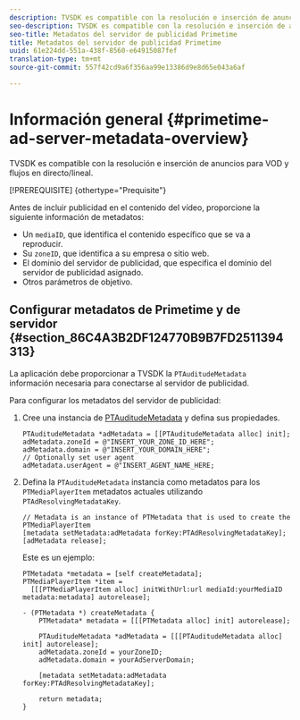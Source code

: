 ```yaml
---
description: TVSDK es compatible con la resolución e inserción de anuncios para VOD y flujos en directo/lineal.
seo-description: TVSDK es compatible con la resolución e inserción de anuncios para VOD y flujos en directo/lineal.
seo-title: Metadatos del servidor de publicidad Primetime
title: Metadatos del servidor de publicidad Primetime
uuid: 61e224dd-551a-438f-8560-e64915087fef
translation-type: tm+mt
source-git-commit: 557f42cd9a6f356aa99e13386d9e8d65e043a6af

---
```



# Información general {#primetime-ad-server-metadata-overview}

TVSDK es compatible con la resolución e inserción de anuncios para VOD y flujos en directo/lineal.

[!PREREQUISITE] {othertype=&quot;Prequisite&quot;}

Antes de incluir publicidad en el contenido del vídeo, proporcione la siguiente información de metadatos:

* Un `mediaID`, que identifica el contenido específico que se va a reproducir.
* Su `zoneID`, que identifica a su empresa o sitio web.
* El dominio del servidor de publicidad, que especifica el dominio del servidor de publicidad asignado.
* Otros parámetros de objetivo.

## Configurar metadatos de Primetime y de servidor {#section_86C4A3B2DF124770B9B7FD2511394313}

La aplicación debe proporcionar a TVSDK la `PTAuditudeMetadata` información necesaria para conectarse al servidor de publicidad.

Para configurar los metadatos del servidor de publicidad:

1. Cree una instancia de [PTAuditudeMetadata](https://help.adobe.com/en_US/primetime/api/psdk/appledoc/Classes/PTAuditudeMetadata.html) y defina sus propiedades.

   ```
   PTAuditudeMetadata *adMetadata = [[PTAuditudeMetadata alloc] init];  
   adMetadata.zoneId = @"INSERT_YOUR_ZONE_ID_HERE"; 
   adMetadata.domain = @"INSERT_YOUR_DOMAIN_HERE"; 
   // Optionally set user agent 
   adMetadata.userAgent = @"INSERT_AGENT_NAME_HERE; 
   ```

1. Defina la `PTAuditudeMetadata` instancia como metadatos para los `PTMediaPlayerItem` metadatos actuales utilizando `PTAdResolvingMetadataKey`.

   ```
   // Metadata is an instance of PTMetadata that is used to create the PTMediaPlayerItem 
   [metadata setMetadata:adMetadata forKey:PTAdResolvingMetadataKey];  
   [adMetadata release];
   ```

   Este es un ejemplo:

   ```
   PTMetadata *metadata = [self createMetadata]; 
   PTMediaPlayerItem *item =  
     [[[PTMediaPlayerItem alloc] initWithUrl:url mediaId:yourMediaID metadata:metadata] autorelease]; 
   
   - (PTMetadata *) createMetadata { 
       PTMetadata* metadata = [[[PTMetadata alloc] init] autorelease]; 
   
       PTAuditudeMetadata *adMetadata = [[[PTAuditudeMetadata alloc] init] autorelease];  
       adMetadata.zoneId = yourZoneID; 
       adMetadata.domain = yourAdServerDomain; 
   
       [metadata setMetadata:adMetadata forKey:PTAdResolvingMetadataKey]; 
   
       return metadata; 
   }
   ```
